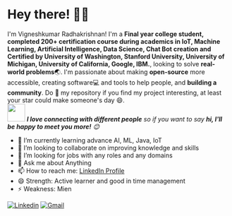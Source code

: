 <!-- Greeting -->
# Hey there! :wave::smiley:
<!--Introduction -->
I'm Vigneshkumar Radhakrishnan! I'm a **Final year college student, completed 200+ certification course during academics in IoT, Machine Learning, Artificial Intelligence, Data Science, Chat Bot creation and Certified by University of Washington, Stanford University, University of Michigan, University
of California, Google, IBM.**, looking to solve **real-world problems**:earth_asia:. I'm passionate about making **open-source** more accessible, creating software:computer: and tools to help people, and **building a community**. Do :star2: my repository if you find my project interesting, at least your star could make someone's day :smile:.
<br>
<img src="https://media.giphy.com/media/LnQjpWaON8nhr21vNW/giphy.gif" width="40"> <em><b>I love connecting with different people</b> so if you want to say <b>hi, I'll be happy to meet you more!</b> :blush:</em>


- 🌱 I’m currently learning advance AI, ML, Java, IoT
- 👯 I’m looking to collaborate on improving knowledge and skills
- 🤔 I’m looking for jobs with any roles and any domains
- 💬 Ask me about Anything
- 📫 How to reach me: [LinkedIn Profile](https://www.linkedin.com/in/vigneshkumar-r-870179179)
- 😄 Strength: Active learner and good in time management
- ⚡ Weakness: Mien

<!-- Your badges -->
[![Linkedin](https://img.shields.io/badge/-vigneshkumar-r-blue?style=flat&logo=Linkedin&logoColor=white)](https://www.linkedin.com/in/vigneshkumar-r-870179179)
[![Gmail](https://img.shields.io/badge/-vigneshkumarponnamaravathy-c14438?style=flat&logo=Gmail&logoColor=white)](mailto:vigneshkumarponnamaravathy@gmail.com)

